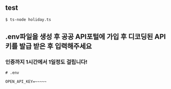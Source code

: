 ## test

```bash
$ ts-node holiday.ts

```

## .env파일을 생성 후 공공 API포털에 가입 후 디코딩된 API키를 발급 받은 후 입력해주세요

### 인증까지 1시간에서 1일정도 걸립니다!

```plaintext
# .env

OPEN_API_KEY=~~~~~

```
